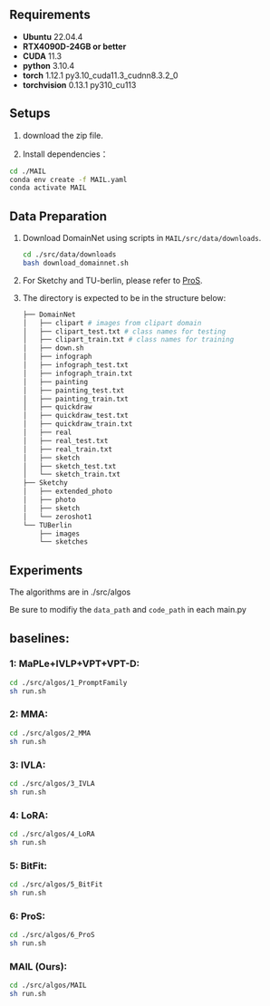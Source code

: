 ## Requirements

- **Ubuntu**  22.04.4
- **RTX4090D-24GB or better**
- **CUDA** 11.3
- **python** 3.10.4
- **torch** 1.12.1 py3.10_cuda11.3_cudnn8.3.2_0
- **torchvision** 0.13.1 py310_cu113

## Setups

1. download the zip file.

2. Install dependencies：

```bash
cd ./MAIL
conda env create -f MAIL.yaml
conda activate MAIL
```

## Data Preparation

1. Download DomainNet using scripts in `MAIL/src/data/downloads`.

   ``` bash
   cd ./src/data/downloads
   bash download_domainnet.sh
   ```
2. For Sketchy and TU-berlin, please refer to  [ProS](https://github.com/kaipengfang/ProS).

3. The directory is expected to be in the structure below:

   ```python
   ├── DomainNet
   │   ├── clipart # images from clipart domain
   │   ├── clipart_test.txt # class names for testing
   │   ├── clipart_train.txt # class names for training
   │   ├── down.sh
   │   ├── infograph
   │   ├── infograph_test.txt
   │   ├── infograph_train.txt
   │   ├── painting
   │   ├── painting_test.txt
   │   ├── painting_train.txt
   │   ├── quickdraw
   │   ├── quickdraw_test.txt
   │   ├── quickdraw_train.txt
   │   ├── real
   │   ├── real_test.txt
   │   ├── real_train.txt
   │   ├── sketch
   │   ├── sketch_test.txt
   │   └── sketch_train.txt
   ├── Sketchy
   │   ├── extended_photo
   │   ├── photo
   │   ├── sketch
   │   └── zeroshot1
   └── TUBerlin
       ├── images
       └── sketches
   ```

## Experiments
The algorithms are in ./src/algos

Be sure to modifiy the `data_path` and `code_path` in each main.py
## baselines:

### 1: MaPLe+IVLP+VPT+VPT-D:

```bash
cd ./src/algos/1_PromptFamily
sh run.sh
```

### 2: MMA:

```bash
cd ./src/algos/2_MMA
sh run.sh
```
### 3: IVLA:

```bash
cd ./src/algos/3_IVLA
sh run.sh
```


### 4: LoRA:

```bash
cd ./src/algos/4_LoRA
sh run.sh
```

### 5: BitFit:

```bash
cd ./src/algos/5_BitFit
sh run.sh
```

### 6: ProS:

```bash
cd ./src/algos/6_ProS
sh run.sh
```


### MAIL (Ours):

```bash
cd ./src/algos/MAIL
sh run.sh
```



